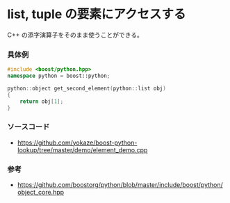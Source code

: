 # list, tuple の要素にアクセスする

C++ の添字演算子をそのまま使うことができる。

### 具体例
```cpp
#include <boost/python.hpp>
namespace python = boost::python;

python::object get_second_element(python::list obj)
{
    return obj[1];
}
```

### ソースコード
- https://github.com/yokaze/boost-python-lookup/tree/master/demo/element_demo.cpp

### 参考
- https://github.com/boostorg/python/blob/master/include/boost/python/object_core.hpp
